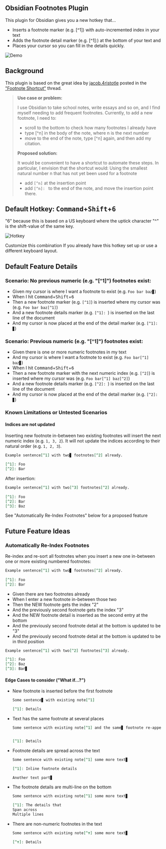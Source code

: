 ## Obsidian Footnotes Plugin

This plugin for Obsidian gives you a new hotkey that...
- Inserts a footnote marker (e.g. [^1]) with auto-incremented index in your text 
- Adds the footnote detail marker (e.g. [^1]:) at the bottom of your text and 
- Places your cursor so you can fill in the details quickly.

![Demo](https://github.com/akaalias/obsidian-footnotes/blob/master/demo.gif?raw=true)

## Background
This plugin is based on the great idea by [jacob.4ristotle](https://forum.obsidian.md/u/jacob.4ristotle/summary) posted in the ["Footnote Shortcut"](https://forum.obsidian.md/t/footnote-shortcut/8872) thread.

> **Use case or problem:**
> 
> I use Obsidian to take school notes, write essays and so on, and I find myself needing to add frequent footnotes. Currently, to add a new footnote, I need to:
> - scroll to the bottom to check how many footnotes I already have
> - type [^n] in the body of the note, where n is the next number
> - move to the end of the note, type [^n] again, and then add my citation. 
> 
> **Proposed solution:**
> 
> It would be convenient to have a shortcut to automate these steps. In particular, I envision that the shortcut would:
> Using the smallest natural number n that has not yet been used for a footnote
> - add `[^n]` at the insertion point
> - add `[^n]: ` to the end of the note, and move the insertion point there.

## Default Hotkey: <kbd>Command</kbd>+<kbd>Shift</kbd>+<kbd>6</kbd>

"6" because this is based on a US keyboard where the uptick character "^" is the shift-value of the same key.

![Hotkey](https://github.com/akaalias/obsidian-footnotes/blob/master/hotkey.png?raw=true)

Customize this combination If you already have this hotkey set up or use a different keyboard layout.

## Default Feature Details
### Scenario: No previous numeric (e.g. "[^1]") footnotes exist:
- Given my cursor is where I want a footnote to exist (e.g. `Foo bar baz▊`)
- When I hit <kbd>Command</kbd>+<kbd>Shift</kbd>+<kbd>6</kbd>
- Then a new footnote marker (e.g. `[^1]`) is inserted where my cursor was (e.g. `Foo bar baz[^1]`)
- And a new footnote details marker (e.g. `[^1]: `) is inserted on the last line of the document
- And my cursor is now placed at the end of the detail marker (e.g. `[^1]: ▊`)
### Scenario: Previous numeric (e.g. "[^1]") footnotes exist:
- Given there is one or more numeric footnotes in my text 
- And my cursor is where I want a footnote to exist (e.g. `Foo bar[^1] baz▊`)
- When I hit <kbd>Command</kbd>+<kbd>Shift</kbd>+<kbd>6</kbd>
- Then a new footnote marker with the next numeric index (e.g. `[^2]`) is inserted where my cursor was (e.g. `Foo bar[^1] baz[^2]`)
- And a new footnote details marker (e.g. `[^2]: `) is inserted on the last line of the document
- And my cursor is now placed at the end of the detail marker (e.g. `[^2]: ▊`)

### Known Limitations or Untested Scenarios
#### Indices are not updated
Inserting new footnote in-between two existing footnotes will insert the next numeric index (e.g. `1, 3, 2`). It will not update the indices according to their natural order (e.g. `1, 2, 3`). 

```markdown
Example sentence[^1] with two▊ footnotes[^2] already.
  
[^1]: Foo
[^2]: Bar
```

After insertion:

```markdown
Example sentence[^1] with two[^3] footnotes[^2] already.
  
[^1]: Foo
[^2]: Bar
[^3]: Baz
```

See "Automatically Re-Index Footnotes" below for a proposed feature

## Future Feature Ideas
### Automatically Re-Index Footnotes
Re-index and re-sort all footnotes when you insert a new one in-between one or more existing numbered footnotes:

```markdown
Example sentence[^1] with two▊ footnotes[^2] already.
  
[^1]: Foo
[^2]: Bar
```
- Given there are two footnotes already
- When I enter a new footnote in-between those two
- Then the NEW footnote gets the index "2" 
- And the previously second footnote gets the index "3"
- And the NEW footnote detail is inserted as the second entry at the bottom
- And the previously second footnote detail at the bottom is updated to be "3"
- And the previously second footnote detail at the bottom is updated to be in third position

```markdown
Example sentence[^1] with two[^2] footnotes[^3] already.

[^1]: Foo
[^2]: Baz
[^3]: Bar▊
```

#### Edge Cases to consider ("What if...?")
- New footnote is inserted before the first footnote 
  ```markdown
  Some sentence▊ with existing note[^1]
  
  [^1]: Details
  ```
- Text has the same footnote at several places 
  ```markdown
  Some sentence with existing note[^1] and the same▊ footnote re-appears later[^1].

  
  [^1]: Details
  ```
- Footnote details are spread across the text 
  ```markdown
  Some sentence with existing note[^1] some more text▊ 
  
  [^1]: Inline footnote details
  
  Another text part▊
  ```
- The footnote details are multi-line on the bottom
  ```markdown
  Some sentence with existing note[^1] some more text▊ 
  
  [^1]: The details that
  Span across
  Multiple lines
  ```
- There are non-numeric footnotes in the text
  ```markdown
  Some sentence with existing note[^✝] some more text▊ 
  
  [^✝]: Details
  ```